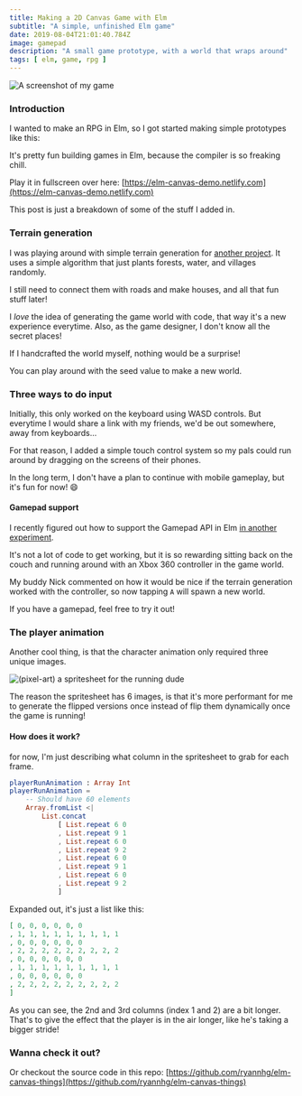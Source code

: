 ```yaml
---
title: Making a 2D Canvas Game with Elm
subtitle: "A simple, unfinished Elm game"
date: 2019-08-04T21:01:40.784Z
image: gamepad
description: "A small game prototype, with a world that wraps around"
tags: [ elm, game, rpg ]
---
```


![A screenshot of my game](../elm-canvas-thing.png)

### Introduction

I wanted to make an RPG in Elm, so I got started making simple prototypes like this:

It's pretty fun building games in Elm, because the compiler is so freaking chill.

Play it in fullscreen over here: [https://elm-canvas-demo.netlify.com](https://elm-canvas-demo.netlify.com)

This post is just a breakdown of some of the stuff I added in.

### Terrain generation

I was playing around with simple terrain generation for [another project](https://github.com/ryannhg/elm-terrain-generator). It uses a simple algorithm that just plants forests, water, and villages randomly.

I still need to connect them with roads and make houses, and all that fun stuff later!

I _love_ the idea of generating the game world with code, that way it's a new experience everytime. Also, as the game designer, I don't know all the secret places!

If I handcrafted the world myself, nothing would be a surprise!

You can play around with the seed value to make a new world.

### Three ways to do input

Initially, this only worked on the keyboard using WASD controls. But everytime I would share a link with my friends, we'd be out somewhere, away from keyboards...

For that reason, I added a simple touch control system so my pals could run around by dragging on the screens of their phones.

In the long term, I don't have a plan to continue with mobile gameplay, but it's fun for now! 😄

#### Gamepad support

I recently figured out how to support the Gamepad API in Elm [in another experiment](https://github.com/ryannhg/elm-gamepad-demo).

It's not a lot of code to get working, but it is so rewarding sitting back on the couch and running around with an Xbox 360 controller in the game world.

My buddy Nick commented on how it would be nice if the terrain generation worked with the controller, so now tapping `A` will spawn a new world.

If you have a gamepad, feel free to try it out!

### The player animation

Another cool thing, is that the character animation only required three unique images.

![(pixel-art) a spritesheet for the running dude](../running-dude.jpg)

The reason the spritesheet has 6 images, is that it's more performant for me to generate the flipped versions once instead of flip them dynamically once the game is running!

#### How does it work?

for now, I'm just describing what column in the spritesheet to grab for each frame.

```elm
playerRunAnimation : Array Int
playerRunAnimation =
    -- Should have 60 elements
    Array.fromList <|
        List.concat
            [ List.repeat 6 0
            , List.repeat 9 1
            , List.repeat 6 0
            , List.repeat 9 2
            , List.repeat 6 0
            , List.repeat 9 1
            , List.repeat 6 0
            , List.repeat 9 2
            ]
```

Expanded out, it's just a list like this:

```json
[ 0, 0, 0, 0, 0, 0
, 1, 1, 1, 1, 1, 1, 1, 1, 1
, 0, 0, 0, 0, 0, 0
, 2, 2, 2, 2, 2, 2, 2, 2, 2
, 0, 0, 0, 0, 0, 0
, 1, 1, 1, 1, 1, 1, 1, 1, 1
, 0, 0, 0, 0, 0, 0
, 2, 2, 2, 2, 2, 2, 2, 2, 2
]
```

As you can see, the 2nd and 3rd columns (index 1 and 2) are a bit longer. That's to give the effect that the player is in the air longer, like he's taking a bigger stride!

### Wanna check it out?

Or checkout the source code in this repo: [https://github.com/ryannhg/elm-canvas-things](https://github.com/ryannhg/elm-canvas-things)
